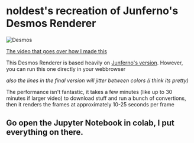 # noldest's recreation of Junferno's Desmos Renderer

![Desmos](https://github.com/user-attachments/assets/cb3a5271-b3d8-47c7-a9ec-5dfb64ca3dfd)

[The video that goes over how I made this](https://youtu.be/4dx3xqoDRgQ)


This Desmos Renderer is based heavily on [Junferno's version](https://www.youtube.com/watch?v=BQvBq3K50u8). However, you can run this one directly in your webbrowser

*also the lines in the final version will jitter between colors (i think its pretty)*

The performance isn't fantastic, it takes a few minutes (like up to 30 minutes if larger video) to download stuff and run a bunch of convertions, then it renders the frames at approximately 10-25 seconds per frame

Go open the Jupyter Notebook in colab, I put everything on there.
---
